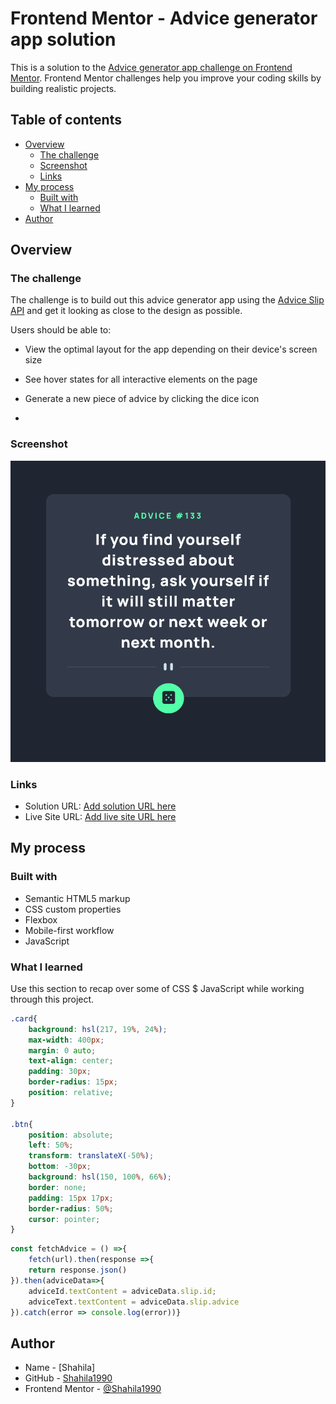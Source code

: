 # Frontend Mentor - Advice generator app solution

This is a solution to the [Advice generator app challenge on Frontend Mentor](https://www.frontendmentor.io/challenges/advice-generator-app-QdUG-13db). Frontend Mentor challenges help you improve your coding skills by building realistic projects.

## Table of contents

- [Overview](#overview)
  - [The challenge](#the-challenge)
  - [Screenshot](#screenshot)
  - [Links](#links)
- [My process](#my-process)
  - [Built with](#built-with)
  - [What I learned](#what-i-learned)
- [Author](#author)




## Overview

### The challenge

The challenge is to build out this advice generator app using the [Advice Slip API](https://api.adviceslip.com) and get it looking as close to the design as possible.

Users should be able to:

- View the optimal layout for the app depending on their device's screen size
- See hover states for all interactive elements on the page
- Generate a new piece of advice by clicking the dice icon

- 

### Screenshot

![](./images/ScreenShot.png)



### Links

- Solution URL: [Add solution URL here]([https://your-solution-url.com](https://www.frontendmentor.io/solutions/html5-and-css-properties-like-flexbox-positioning-jvavascript-fetch-OCmWeFbfEq))
- Live Site URL: [Add live site URL here]([https://your-live-site-url.com](https://advice-by-one-click.netlify.app/))

## My process

### Built with

- Semantic HTML5 markup
- CSS custom properties
- Flexbox
- Mobile-first workflow
- JavaScript


### What I learned

Use this section to recap over some of CSS $ JavaScript while working through this project. 


```css
.card{
    background: hsl(217, 19%, 24%);
    max-width: 400px;
    margin: 0 auto;
    text-align: center;
    padding: 30px;
    border-radius: 15px;
    position: relative;
}

.btn{
    position: absolute;
    left: 50%;
    transform: translateX(-50%);
    bottom: -30px;
    background: hsl(150, 100%, 66%);
    border: none;
    padding: 15px 17px;
    border-radius: 50%;
    cursor: pointer;
}
```
```js
const fetchAdvice = () =>{
    fetch(url).then(response =>{
    return response.json()
}).then(adviceData=>{
    adviceId.textContent = adviceData.slip.id;
    adviceText.textContent = adviceData.slip.advice
}).catch(error => console.log(error))}
```

## Author

- Name - [Shahila]
- GitHub - [Shahila1990](https://github.com/Shahila1990)
- Frontend Mentor - [@Shahila1990](https://www.frontendmentor.io/profile/Shahila1990)
